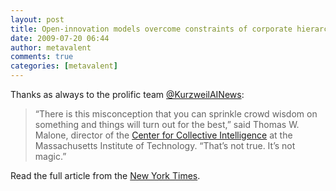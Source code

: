 ```yaml
---
layout: post
title: Open-innovation models overcome constraints of corporate hierarchies
date: 2009-07-20 06:44
author: metavalent
comments: true
categories: [metavalent]
---
```

Thanks as always to the prolific team <a href="http://twitter.com/KurzweilAINews/status/2736825831">@KurzweilAINews</a>:<blockquote>“There is this misconception that you can sprinkle crowd wisdom on something and things will turn out for the best,” said Thomas W. Malone, director of the <a href="http://cci.mit.edu/">Center for Collective Intelligence</a> at the Massachusetts Institute of Technology. “That’s not true. It’s not magic.”</blockquote>Read the full article from the <a href="http://www.nytimes.com/2009/07/19/technology/internet/19unboxed.html">New York Times</a>.


